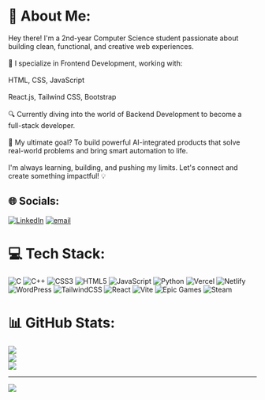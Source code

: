 # 💫 About Me:
Hey there! I'm a 2nd-year Computer Science student passionate about building clean, functional, and creative web experiences.<br><br>🚀 I specialize in Frontend Development, working with:<br><br>HTML, CSS, JavaScript<br><br>React.js, Tailwind CSS, Bootstrap<br><br>🔍 Currently diving into the world of Backend Development to become a full-stack developer.<br><br>🤖 My ultimate goal? To build powerful AI-integrated products that solve real-world problems and bring smart automation to life.<br><br>I'm always learning, building, and pushing my limits. Let's connect and create something impactful! 💡


## 🌐 Socials:
[![LinkedIn](https://img.shields.io/badge/LinkedIn-%230077B5.svg?logo=linkedin&logoColor=white)](https://linkedin.com/in/https://www.linkedin.com/in/sumit-vishwakarma-b818b7268/) [![email](https://img.shields.io/badge/Email-D14836?logo=gmail&logoColor=white)](mailto:sumitvishwa009@gmail.com) 

# 💻 Tech Stack:
![C](https://img.shields.io/badge/c-%2300599C.svg?style=for-the-badge&logo=c&logoColor=white) ![C++](https://img.shields.io/badge/c++-%2300599C.svg?style=for-the-badge&logo=c%2B%2B&logoColor=white) ![CSS3](https://img.shields.io/badge/css3-%231572B6.svg?style=for-the-badge&logo=css3&logoColor=white) ![HTML5](https://img.shields.io/badge/html5-%23E34F26.svg?style=for-the-badge&logo=html5&logoColor=white) ![JavaScript](https://img.shields.io/badge/javascript-%23323330.svg?style=for-the-badge&logo=javascript&logoColor=%23F7DF1E) ![Python](https://img.shields.io/badge/python-3670A0?style=for-the-badge&logo=python&logoColor=ffdd54) ![Vercel](https://img.shields.io/badge/vercel-%23000000.svg?style=for-the-badge&logo=vercel&logoColor=white) ![Netlify](https://img.shields.io/badge/netlify-%23000000.svg?style=for-the-badge&logo=netlify&logoColor=#00C7B7) ![WordPress](https://img.shields.io/badge/WordPress-%23117AC9.svg?style=for-the-badge&logo=WordPress&logoColor=white) ![TailwindCSS](https://img.shields.io/badge/tailwindcss-%2338B2AC.svg?style=for-the-badge&logo=tailwind-css&logoColor=white) ![React](https://img.shields.io/badge/react-%2320232a.svg?style=for-the-badge&logo=react&logoColor=%2361DAFB) ![Vite](https://img.shields.io/badge/vite-%23646CFF.svg?style=for-the-badge&logo=vite&logoColor=white) ![Epic Games](https://img.shields.io/badge/epicgames-%23313131.svg?style=for-the-badge&logo=epicgames&logoColor=white) ![Steam](https://img.shields.io/badge/steam-%23000000.svg?style=for-the-badge&logo=steam&logoColor=white)
# 📊 GitHub Stats:
![](https://github-readme-stats.vercel.app/api?username=SumitC0de&theme=dark&hide_border=false&include_all_commits=true&count_private=false)<br/>
![](https://nirzak-streak-stats.vercel.app/?user=SumitC0de&theme=dark&hide_border=false)<br/>
![](https://github-readme-stats.vercel.app/api/top-langs/?username=SumitC0de&theme=dark&hide_border=false&include_all_commits=true&count_private=false&layout=compact)

---
[![](https://visitcount.itsvg.in/api?id=SumitC0de&icon=0&color=0)](https://visitcount.itsvg.in)

<!-- Proudly created with GPRM ( https://gprm.itsvg.in ) -->
